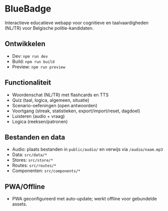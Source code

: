 # BlueBadge

Interactieve educatieve webapp voor cognitieve en taalvaardigheden (NL/TR) voor Belgische politie-kandidaten.

## Ontwikkelen

- Dev: `npm run dev`
- Build: `npm run build`
- Preview: `npm run preview`

## Functionaliteit

- Woordenschat (NL/TR) met flashcards en TTS
- Quiz (taal, logica, algemeen, situatie)
- Scenario-oefeningen (open antwoorden)
- Voortgang (streak, statistieken, export/import/reset, dagdoel)
- Luisteren (audio + vraag)
- Logica (reeksen/patronen)

## Bestanden en data

- Audio: plaats bestanden in `public/audio/` en verwijs via `/audio/naam.mp3`
- Data: `src/data/*`
- Stores: `src/store/*`
- Routes: `src/routes/*`
- Componenten: `src/components/*`

## PWA/Offline

- PWA geconfigureerd met auto-update; werkt offline voor gebundelde assets.
